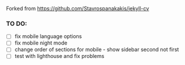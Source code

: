Forked from https://github.com/Stavrospanakakis/jekyll-cv

### TO DO:
 - [ ] fix mobile language options
 - [ ] fix mobile night mode
 - [ ] change order of sections for mobile - show sidebar second not first
 - [ ] test with lighthouse and fix problems